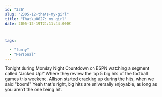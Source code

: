 ```yaml
---
id: "336"
slug: "2005-12-thats-my-girl"
title: "That\u0027s my girl"
date: 2005-12-19T21:11:44.000Z



tags:

  - "funny"
  - "Personal"
---
```

<div class="sqs-html-content">
  <p>Tonight during Monday Night Countdown on ESPN watching a segment called "Jacked Up!" Where they review the top 5 big hits of the football games this weekend.  Allison started cracking up during the hits, when we said "boom!"
Yeah that's right, big hits are universally enjoyable, as long as you aren't the one being hit.</p>
</div>
